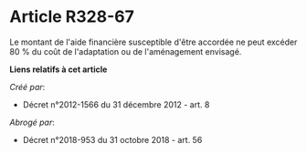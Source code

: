 # Article R328-67

Le montant de l'aide financière susceptible d'être accordée ne peut excéder 80 % du coût de l'adaptation ou de l'aménagement
envisagé.

**Liens relatifs à cet article**

_Créé par_:

  - Décret n°2012-1566 du 31 décembre 2012 - art. 8

_Abrogé par_:

  - Décret n°2018-953 du 31 octobre 2018 - art. 56
